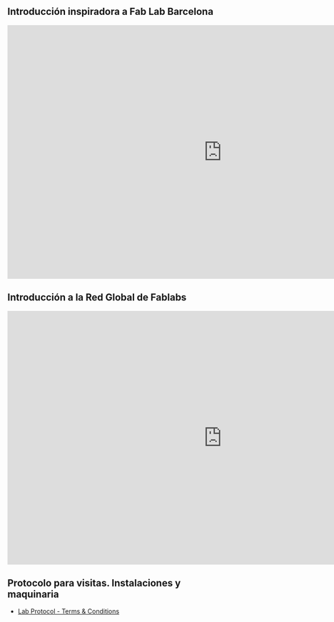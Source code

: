 
## Introducción inspiradora a Fab Lab Barcelona


<iframe src="https://docs.google.com/presentation/d/e/2PACX-1vRnbXPseKVYTUSa53ba6zCy1CKXa8D51WZK3ikGczQ9ww6Z4lqSKlfau2mgBpqKICdzwjGaJ7e500sd/embed?start=false&loop=false&delayms=3000" frameborder="0" width="960" height="569" allowfullscreen="true" mozallowfullscreen="true" webkitallowfullscreen="true"></iframe>


## Introducción a la Red Global de Fablabs

<iframe src="https://docs.google.com/presentation/d/e/2PACX-1vS0_A2hXOZ5qfFm5iWYK9WEFQ1cqdzP8TUi93jzml5mqcfMzXyM6Z-EoOGzj5wXsv9P7Cjzh7llDtbh/embed?start=false&loop=false&delayms=3000" frameborder="0" width="960" height="569" allowfullscreen="true" mozallowfullscreen="true" webkitallowfullscreen="true"></iframe>


## Protocolo para visitas. Instalaciones y maquinaria

- [Lab Protocol - Terms & Conditions](assets/LabProtocol.pdf)
